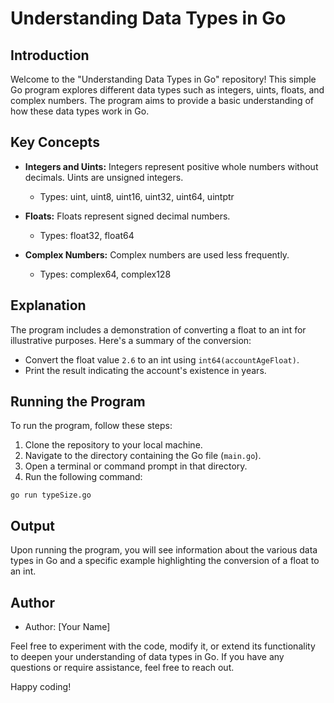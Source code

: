 # Understanding Data Types in Go

## Introduction

Welcome to the "Understanding Data Types in Go" repository! This simple Go program explores different data types such as integers, uints, floats, and complex numbers. The program aims to provide a basic understanding of how these data types work in Go.

## Key Concepts

- **Integers and Uints:** Integers represent positive whole numbers without decimals. Uints are unsigned integers.

  - Types: uint, uint8, uint16, uint32, uint64, uintptr

- **Floats:** Floats represent signed decimal numbers.

  - Types: float32, float64

- **Complex Numbers:** Complex numbers are used less frequently.
  - Types: complex64, complex128

## Explanation

The program includes a demonstration of converting a float to an int for illustrative purposes. Here's a summary of the conversion:

- Convert the float value `2.6` to an int using `int64(accountAgeFloat)`.
- Print the result indicating the account's existence in years.

## Running the Program

To run the program, follow these steps:

1. Clone the repository to your local machine.
2. Navigate to the directory containing the Go file (`main.go`).
3. Open a terminal or command prompt in that directory.
4. Run the following command:

```go run typeSize.go```

## Output

Upon running the program, you will see information about the various data types in Go and a specific example highlighting the conversion of a float to an int.

## Author

- Author: [Your Name]

Feel free to experiment with the code, modify it, or extend its functionality to deepen your understanding of data types in Go. If you have any questions or require assistance, feel free to reach out.

Happy coding!
